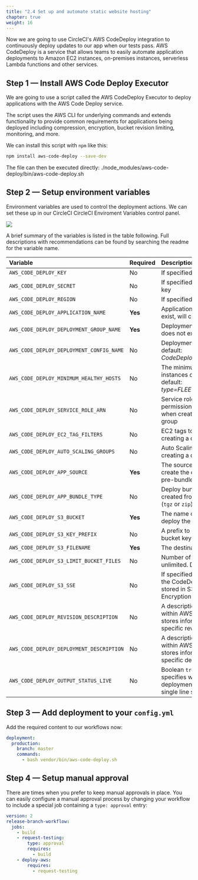 ```yaml
---
title: "2.4 Set up and automate static website hosting"
chapter: true
weight: 16
---
```


Now we are going to use CircleCI's AWS CodeDeploy integration to continuously deploy updates to our app when our tests pass. AWS CodeDeploy is a service that allows teams to easily automate application deployments to Amazon EC2 instances, on-premises instances, serverless Lambda functions and other services. 

## Step 1 &mdash; Install AWS Code Deploy Executor

We are going to use a script called the AWS CodeDeploy Executor to deploy applications with the AWS Code Deploy service. 

The script uses the AWS CLI for underlying commands and extends functionality to provide common requirements for applications being deployed including compression, encryption, bucket revision limiting, monitoring, and more.

We can install this script with `npm` like this:

```bash
npm install aws-code-deploy --save-dev
```

The file can then be executed directly: ./node_modules/aws-code-deploy/bin/aws-code-deploy.sh

## Step 2 &mdash; Setup environment variables

Environment variables are used to control the deployment actions. We can set these up in our CircleCI CircleCI Enviroment Variables control panel.

![](..\static\images\envci.png)

A brief summary of the variables is listed in the table following. Full descriptions with recommendations can be found by searching the readme for the variable name.

| Variable                                          | Required | Description                                                |
| :-------------------------------------------------| :------- | :----------------------------------------------------------|
| `AWS_CODE_DEPLOY_KEY`                             | No       | If specified, sets the AWS key id |
| `AWS_CODE_DEPLOY_SECRET`                          | No       | If specified, sets the AWS secret key |
| `AWS_CODE_DEPLOY_REGION`                          | No       | If specified, sets the AWS region |
| `AWS_CODE_DEPLOY_APPLICATION_NAME`                | **Yes**  | Application name. If it does not exist, will create. |
| `AWS_CODE_DEPLOY_DEPLOYMENT_GROUP_NAME`           | **Yes**  | Deployment group name. If it does not exist, will create. |
| `AWS_CODE_DEPLOY_DEPLOYMENT_CONFIG_NAME`          | No       | Deployment config name. By default: _CodeDeployDefault.OneAtATime_ |
| `AWS_CODE_DEPLOY_MINIMUM_HEALTHY_HOSTS`           | No       | The minimum number of healthy instances during deployment. By default: _type=FLEET_PERCENT,value=75_ |
| `AWS_CODE_DEPLOY_SERVICE_ROLE_ARN`                | No       | Service role arn giving permissions to use Code Deploy when creating a deployment group |
| `AWS_CODE_DEPLOY_EC2_TAG_FILTERS`                 | No       | EC2 tags to filter on when creating a deployment group |
| `AWS_CODE_DEPLOY_AUTO_SCALING_GROUPS`             | No       | Auto Scaling groups when creating a deployment group |
| `AWS_CODE_DEPLOY_APP_SOURCE`                      | **Yes**  | The source directory used to create the deploy archive or a pre-bundled tar, tgz, or zip |
| `AWS_CODE_DEPLOY_APP_BUNDLE_TYPE`                 | No       | Deploy bundle type when created from source directory (`tgz` or `zip`). Default: `zip`)
| `AWS_CODE_DEPLOY_S3_BUCKET`                       | **Yes**  | The name of the S3 bucket to deploy the revision |
| `AWS_CODE_DEPLOY_S3_KEY_PREFIX`                   | No       | A prefix to use for the revision bucket key |
| `AWS_CODE_DEPLOY_S3_FILENAME`                     | **Yes**  | The destination name within S3. |
| `AWS_CODE_DEPLOY_S3_LIMIT_BUCKET_FILES`           | No       | Number of revisions to limit. If 0, unlimited. Default = `0` |
| `AWS_CODE_DEPLOY_S3_SSE`                          | No       | If specified and `true` will ensure the CodeDeploy archive is stored in S3 with Server Side Encryption (SSE) |
| `AWS_CODE_DEPLOY_REVISION_DESCRIPTION`            | No       | A description that is stored within AWS Code Deploy that stores information about the specific revision |
| `AWS_CODE_DEPLOY_DEPLOYMENT_DESCRIPTION`          | No       | A description that is stored within AWS Code Deploy that stores information about the specific deployment           |
| `AWS_CODE_DEPLOY_OUTPUT_STATUS_LIVE`              | No       | Boolean `true\|false` that specifies whether the deployment status should use a single line showing live status. 

## Step 3 &mdash; Add deployment to your `config.yml`

Add the required content to our workflows now:

```YAML
deployment:
  production:
    branch: master
    commands:
      - bash vendor/bin/aws-code-deploy.sh
```

## Step 4 &mdash; Setup manual approval

There are times when you prefer to keep manual approvals in place. You can easily configure a manual approval process by changing your workflow to include a special job containing a `type: approval` entry:

```YAML
version: 2
release-branch-workflow:
  jobs:
    - build
    - request-testing:
        type: approval
        requires:
          - build
    - deploy-aws:
        requires:
          - request-testing
```